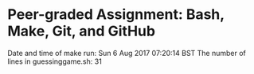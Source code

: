 # Peer-graded Assignment: Bash, Make, Git, and GitHub 

Date and time of make run: Sun  6 Aug 2017 07:20:14 BST
The number of lines in guessinggame.sh: 31
